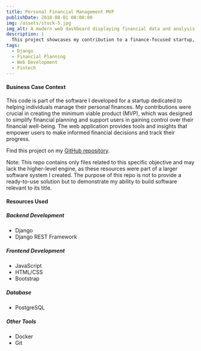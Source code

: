 ```yaml
---
title: Personal Financial Management MVP
publishDate: 2018-08-01 00:00:00
img: /assets/stock-5.jpg
img_alt: A modern web dashboard displaying financial data and analysis
description: |
  This project showcases my contribution to a finance-focused startup, helping to build their MVP for a Django-based web application aimed at simplifying personal financial management.
tags:
  - Django
  - Financial Planning
  - Web Development
  - Fintech
---
```


<h4>Business Case Context</h4>
<p>This code is part of the software I developed for a startup dedicated to helping individuals manage their personal finances. My contributions were crucial in creating the minimum viable product (MVP), which was designed to simplify financial planning and support users in gaining control over their financial well-being. The web application provides tools and insights that empower users to make informed financial decisions and track their progress.</p>

<p>Find this project on my <a data-fast-goal="click_on_repo_personal_finance" href="https://github.com/fcucullu/django-finance-webapp" target="_blank">GitHub repository</a>.</p>

<p>Note: This repo contains only files related to this specific objective and may lack the higher-level engine, as these resources were part of a larger software system I created. The purpose of this repo is not to provide a ready-to-use solution but to demonstrate my ability to build software relevant to its title.</p>

<h4>Resources Used</h4>

<h5>Backend Development</h5>
<ul>
    <li>Django</li>
    <li>Django REST Framework</li>
</ul>

<h5>Frontend Development</h5>
<ul>
    <li>JavaScript</li>
    <li>HTML/CSS</li>
    <li>Bootstrap</li>
</ul>

<h5>Database</h5>
<ul>
    <li>PostgreSQL</li>
</ul>

<h5>Other Tools</h5>
<ul>
    <li>Docker</li>
    <li>Git</li>
</ul>
<script>
  window?.datafast("surfed-to-project-personal-finance");
</script>